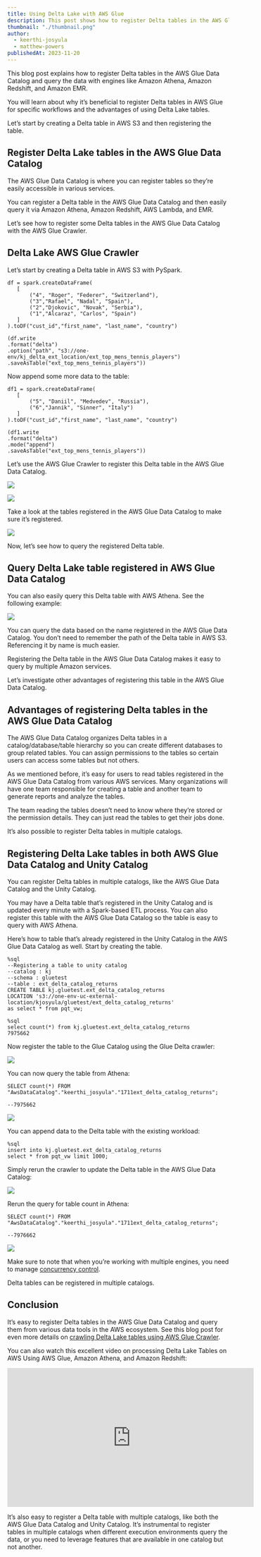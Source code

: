 ```yaml
---
title: Using Delta Lake with AWS Glue
description: This post shows how to register Delta tables in the AWS Glue Data Catalog with the AWS Glue Crawler.
thumbnail: "./thumbnail.png"
author:
  - keerthi-josyula
  - matthew-powers
publishedAt: 2023-11-20
---
```


This blog post explains how to register Delta tables in the AWS Glue Data Catalog and query the data with engines like Amazon Athena, Amazon Redshift, and Amazon EMR.

You will learn about why it’s beneficial to register Delta tables in AWS Glue for specific workflows and the advantages of using Delta Lake tables.

Let’s start by creating a Delta table in AWS S3 and then registering the table.

## Register Delta Lake tables in the AWS Glue Data Catalog

The AWS Glue Data Catalog is where you can register tables so they’re easily accessible in various services.

You can register a Delta table in the AWS Glue Data Catalog and then easily query it via Amazon Athena, Amazon Redshift, AWS Lambda, and EMR.

Let’s see how to register some Delta tables in the AWS Glue Data Catalog with the AWS Glue Crawler.

## Delta Lake AWS Glue Crawler

Let’s start by creating a Delta table in AWS S3 with PySpark.

```
df = spark.createDataFrame(
   [
       ("4", "Roger", "Federer", "Switzerland"),
       ("3","Rafael", "Nadal", "Spain"),
       ("2","Djokovic", "Novak", "Serbia"),
       ("1","Alcaraz", "Carlos", "Spain")
   ]
).toDF("cust_id","first_name", "last_name", "country")

(df.write
.format("delta")
.option("path", "s3://one-env/kj_delta_ext_location/ext_top_mens_tennis_players")
.saveAsTable("ext_top_mens_tennis_players"))
```

Now append some more data to the table:

```
df1 = spark.createDataFrame(
   [
       ("5", "Daniil", "Medvedev", "Russia"),
       ("6","Jannik", "Sinner", "Italy")
   ]
).toDF("cust_id","first_name", "last_name", "country")

(df1.write
.format("delta")
.mode("append")
.saveAsTable("ext_top_mens_tennis_players"))
```

Let’s use the AWS Glue Crawler to register this Delta table in the AWS Glue Data Catalog.

![](image1.png)

![](image2.png)

Take a look at the tables registered in the AWS Glue Data Catalog to make sure it’s registered.

![](image3.png)

Now, let’s see how to query the registered Delta table.

## Query Delta Lake table registered in AWS Glue Data Catalog

You can also easily query this Delta table with AWS Athena. See the following example:

![](image4.png)

You can query the data based on the name registered in the AWS Glue Data Catalog. You don’t need to remember the path of the Delta table in AWS S3. Referencing it by name is much easier.

Registering the Delta table in the AWS Glue Data Catalog makes it easy to query by multiple Amazon services.

Let’s investigate other advantages of registering this table in the AWS Glue Data Catalog.

## Advantages of registering Delta tables in the AWS Glue Data Catalog

The AWS Glue Data Catalog organizes Delta tables in a catalog/database/table hierarchy so you can create different databases to group related tables. You can assign permissions to the tables so certain users can access some tables but not others.

As we mentioned before, it’s easy for users to read tables registered in the AWS Glue Data Catalog from various AWS services. Many organizations will have one team responsible for creating a table and another team to generate reports and analyze the tables.

The team reading the tables doesn’t need to know where they’re stored or the permission details. They can just read the tables to get their jobs done.

It’s also possible to register Delta tables in multiple catalogs.

## Registering Delta Lake tables in both AWS Glue Data Catalog and Unity Catalog

You can register Delta tables in multiple catalogs, like the AWS Glue Data Catalog and the Unity Catalog.

You may have a Delta table that’s registered in the Unity Catalog and is updated every minute with a Spark-based ETL process. You can also register this table with the AWS Glue Data Catalog so the table is easy to query with AWS Athena.

Here’s how to table that’s already registered in the Unity Catalog in the AWS Glue Data Catalog as well. Start by creating the table.

```
%sql
--Registering a table to unity catalog
--catalog : kj
--schema : gluetest
--table : ext_delta_catalog_returns
CREATE TABLE kj.gluetest.ext_delta_catalog_returns
LOCATION 's3://one-env-uc-external-location/kjosyula/gluetest/ext_delta_catalog_returns'
as select * from pqt_vw;

%sql
select count(*) from kj.gluetest.ext_delta_catalog_returns
7975662
```

Now register the table to the Glue Catalog using the Glue Delta crawler:

![](image5.png)

You can now query the table from Athena:

```
SELECT count(*) FROM "AwsDataCatalog"."keerthi_josyula"."1711ext_delta_catalog_returns";

--7975662
```

![](image6.png)

You can append data to the Delta table with the existing workload:

```
%sql
insert into kj.gluetest.ext_delta_catalog_returns
select * from pqt_vw limit 1000;
```

Simply rerun the crawler to update the Delta table in the AWS Glue Data Catalog:

![](image7.png)

Rerun the query for table count in Athena:

```
SELECT count(*) FROM "AwsDataCatalog"."keerthi_josyula"."1711ext_delta_catalog_returns";

--7976662
```

![](image8.png)

Make sure to note that when you’re working with multiple engines, you need to manage [concurrency control](https://docs.delta.io/latest/concurrency-control.html).

Delta tables can be registered in multiple catalogs.

## Conclusion

It’s easy to register Delta tables in the AWS Glue Data Catalog and query them from various data tools in the AWS ecosystem. See this blog post for even more details on [crawling Delta Lake tables using AWS Glue Crawler](https://aws.amazon.com/blogs/big-data/crawl-delta-lake-tables-using-aws-glue-crawlers/).

You can also watch this excellent video on processing Delta Lake Tables on AWS Using AWS Glue, Amazon Athena, and Amazon Redshift:

<iframe
  width="560"
  height="315"
  src="https://www.youtube.com/embed/o6Wd84-lxCI?si=sQo_amCC4hvvTrR7"
  title="YouTube video player"
  frameborder="0"
  allow="accelerometer; autoplay; clipboard-write; encrypted-media; gyroscope; picture-in-picture; web-share"
  allowfullscreen
></iframe>

It’s also easy to register a Delta table with multiple catalogs, like both the AWS Glue Data Catalog and Unity Catalog. It’s instrumental to register tables in multiple catalogs when different execution environments query the data, or you need to leverage features that are available in one catalog but not another.
